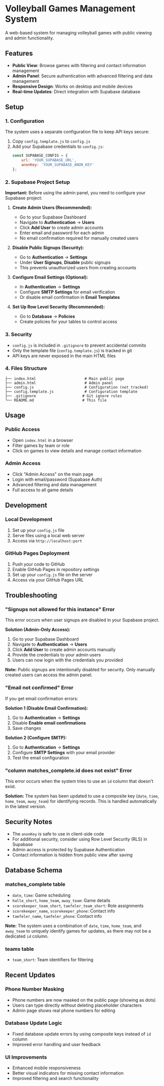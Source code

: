 # Volleyball Games Management System

A web-based system for managing volleyball games with public viewing and admin functionality.

## Features

- **Public View**: Browse games with filtering and contact information management
- **Admin Panel**: Secure authentication with advanced filtering and data management
- **Responsive Design**: Works on desktop and mobile devices
- **Real-time Updates**: Direct integration with Supabase database

## Setup

### 1. Configuration

The system uses a separate configuration file to keep API keys secure:

1. Copy `config.template.js` to `config.js`
2. Add your Supabase credentials to `config.js`:
   ```javascript
   const SUPABASE_CONFIG = {
       url: 'YOUR_SUPABASE_URL',
       anonKey: 'YOUR_SUPABASE_ANON_KEY'
   };
   ```

### 2. Supabase Project Setup

**Important:** Before using the admin panel, you need to configure your Supabase project:

1. **Create Admin Users (Recommended):**
   - Go to your Supabase Dashboard
   - Navigate to **Authentication** → **Users**
   - Click **Add User** to create admin accounts
   - Enter email and password for each admin
   - No email confirmation required for manually created users

2. **Disable Public Signups (Security):**
   - Go to **Authentication** → **Settings**
   - Under **User Signups**, **Disable** public signups
   - This prevents unauthorized users from creating accounts

3. **Configure Email Settings (Optional):**
   - In **Authentication** → **Settings**
   - Configure **SMTP Settings** for email verification
   - Or disable email confirmation in **Email Templates**

4. **Set Up Row Level Security (Recommended):**
   - Go to **Database** → **Policies**
   - Create policies for your tables to control access

### 3. Security

- `config.js` is included in `.gitignore` to prevent accidental commits
- Only the template file (`config.template.js`) is tracked in git
- API keys are never exposed in the main HTML files

### 4. Files Structure

```
├── index.html                      # Main public page
├── admin.html                      # Admin panel
├── config.js                       # Configuration (not tracked)
├── config.template.js              # Configuration template
├── .gitignore                     # Git ignore rules
└── README.md                      # This file
```

## Usage

### Public Access
- Open `index.html` in a browser
- Filter games by team or role
- Click on games to view details and manage contact information

### Admin Access
- Click "Admin Access" on the main page
- Login with email/password (Supabase Auth)
- Advanced filtering and data management
- Full access to all game details

## Development

### Local Development
1. Set up your `config.js` file
2. Serve files using a local web server
3. Access via `http://localhost:port`

### GitHub Pages Deployment
1. Push your code to GitHub
2. Enable GitHub Pages in repository settings
3. Set up your `config.js` file on the server
4. Access via your GitHub Pages URL

## Troubleshooting

### "Signups not allowed for this instance" Error
This error occurs when user signups are disabled in your Supabase project.

**Solution (Admin-Only Access):**
1. Go to your Supabase Dashboard
2. Navigate to **Authentication** → **Users**
3. Click **Add User** to create admin accounts manually
4. Provide the credentials to your admin users
5. Users can now login with the credentials you provided

**Note:** Public signups are intentionally disabled for security. Only manually created users can access the admin panel.

### "Email not confirmed" Error
If you get email confirmation errors:

**Solution 1 (Disable Email Confirmation):**
1. Go to **Authentication** → **Settings**
2. Disable **Enable email confirmations**
3. Save changes

**Solution 2 (Configure SMTP):**
1. Go to **Authentication** → **Settings**
2. Configure **SMTP Settings** with your email provider
3. Test the email configuration

### "column matches_complete.id does not exist" Error
This error occurs when the system tries to use an `id` column that doesn't exist.

**Solution:** The system has been updated to use a composite key (`date`, `time`, `home_team`, `away_team`) for identifying records. This is handled automatically in the latest version.

## Security Notes

- The `anonKey` is safe to use in client-side code
- For additional security, consider using Row Level Security (RLS) in Supabase
- Admin access is protected by Supabase Authentication
- Contact information is hidden from public view after saving

## Database Schema

### matches_complete table
- `date`, `time`: Game scheduling
- `halle_short`, `home_team`, `away_team`: Game details
- `scorekeeper_team_short`, `taefeler_team_short`: Role assignments
- `scorekeeper_name`, `scorekeeper_phone`: Contact info
- `taefeler_name`, `taefeler_phone`: Contact info

**Note:** The system uses a combination of `date`, `time`, `home_team`, and `away_team` to uniquely identify games for updates, as there may not be a dedicated `id` column.

### teams table
- `team_short`: Team identifiers for filtering

## Recent Updates

### Phone Number Masking
- Phone numbers are now masked on the public page (showing as dots)
- Users can type directly without deleting placeholder characters
- Admin page shows real phone numbers for editing

### Database Update Logic
- Fixed database update errors by using composite keys instead of `id` column
- Improved error handling and user feedback

### UI Improvements
- Enhanced mobile responsiveness
- Better visual indicators for missing contact information
- Improved filtering and search functionality 
